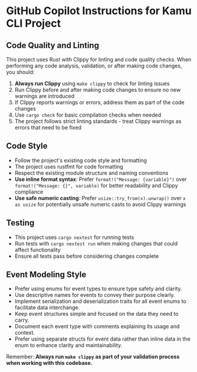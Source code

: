 # GitHub Copilot Instructions for Kamu CLI Project

## Code Quality and Linting

This project uses Rust with Clippy for linting and code quality checks. When performing any code analysis, validation, or after making code changes, you should:

1. **Always run Clippy** using `make clippy` to check for linting issues
2. Run Clippy before and after making code changes to ensure no new warnings are introduced
3. If Clippy reports warnings or errors, address them as part of the code changes
4. Use `cargo check` for basic compilation checks when needed
5. The project follows strict linting standards - treat Clippy warnings as errors that need to be fixed

## Code Style
- Follow the project's existing code style and formatting
- The project uses rustfmt for code formatting
- Respect the existing module structure and naming conventions
- **Use inline format syntax**: Prefer `format!("Message: {variable}")` over `format!("Message: {}", variable)` for better readability and Clippy compliance
- **Use safe numeric casting**: Prefer `usize::try_from(x).unwrap()` over `x as usize` for potentially unsafe numeric casts to avoid Clippy warnings

## Testing
- This project uses `cargo nextest` for running tests
- Run tests with `cargo nextest run` when making changes that could affect functionality
- Ensure all tests pass before considering changes complete

## Event Modeling Style
- Prefer using enums for event types to ensure type safety and clarity.
- Use descriptive names for events to convey their purpose clearly.
- Implement serialization and deserialization traits for all event enums to facilitate data interchange.
- Keep event structures simple and focused on the data they need to carry.
- Document each event type with comments explaining its usage and context.
- Prefer using separate structs for event data rather than inline data in the enum to enhance clarity and maintainability.

Remember: **Always run `make clippy` as part of your validation process when working with this codebase.**
